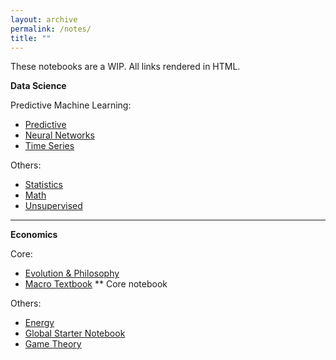 ```yaml
---
layout: archive
permalink: /notes/
title: ""
---
```


These notebooks are a WIP. All links rendered in HTML.


**Data Science**

Predictive Machine Learning:

- [Predictive](https://htmlpreview.github.io/?https://github.com/SamMusch/00-Data-Science/blob/main/00%20Pred%20Notes.html)
- [Neural Networks](https://htmlpreview.github.io/?https://github.com/SamMusch/00-Data-Science/blob/main/04%20Neural%20Networks.html)
- [Time Series](https://htmlpreview.github.io/?https://github.com/SamMusch/00-Data-Science/blob/main/05%20Time%20Series.html)


Others:

- [Statistics](https://htmlpreview.github.io/?https://github.com/SamMusch/00-Data-Science/blob/main/02%20Statistics.html)
- [Math](https://htmlpreview.github.io/?https://github.com/SamMusch/00-Data-Science/blob/main/00%20Math.html)
- [Unsupervised](https://htmlpreview.github.io/?https://github.com/SamMusch/00-Data-Science/blob/main/01%20Unsupervised.html)



---

**Economics**

Core:

- [Evolution & Philosophy](https://htmlpreview.github.io/?https://github.com/SamMusch/03-Evolution-Philosophy/blob/main/01%20Philosophy%20Github.html)
- [Macro Textbook](https://htmlpreview.github.io/?https://github.com/SamMusch/01-Economics/blob/main/00%20Macro%20Textbook.html) ** Core notebook

Others:

- [Energy](https://htmlpreview.github.io/?https://github.com/SamMusch/01-Economics/blob/main/01%20Energy.html)
- [Global Starter Notebook](https://htmlpreview.github.io/?https://github.com/SamMusch/01-Economics/blob/main/Global-Notebook.html)
- [Game Theory](https://htmlpreview.github.io/?https://github.com/SamMusch/01-Economics/blob/main/02%20Game%20Theory.html)
